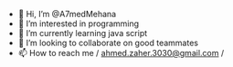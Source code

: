 - 👋 Hi, I’m @A7medMehana
- 👀 I’m interested in programming
- 🌱 I’m currently learning java script
- 💞️ I’m looking to collaborate on good teammates
- 📫 How to reach me / ahmed.zaher.3030@gmail.com / 

<!---
A7medMehana/A7medMehana is a ✨ special ✨ repository because its `README.md` (this file) appears on your GitHub profile.
You can click the Preview link to take a look at your changes.
--->
